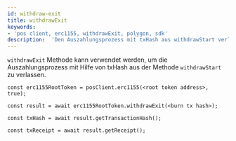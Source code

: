 ```yaml
---
id: withdraw-exit
title: withdrawExit
keywords:
- 'pos client, erc1155, withdrawExit, polygon, sdk'
description:  'Den Auszahlungsprozess mit txHash aus withdrawStart verlassen.'
---
```


`withdrawExit` Methode kann verwendet werden, um die Auszahlungsprozess mit Hilfe von txHash aus der Methode `withdrawStart` zu verlassen.

```
const erc1155RootToken = posClient.erc1155(<root token address>, true);

const result = await erc1155RootToken.withdrawExit(<burn tx hash>);

const txHash = await result.getTransactionHash();

const txReceipt = await result.getReceipt();

```
